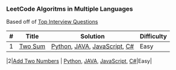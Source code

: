 ### LeetCode Algoritms in Multiple Languages

Based off of [Top Interview Questions](https://leetcode.com/problem-list/top-interview-questions/?page=1)

| # | Title | Solution | Difficulty |
|---| ----- | -------- | ---------- |
|1|[Two Sum]([https://leetcode.com/problems/largest-number-after-mutating-substring/](https://leetcode.com/problems/two-sum/)) | [Python](./python/twoSum.py), [JAVA](./JAVA/twoSum.java), [JavaScript](./JavaScript/twoSum.js), [C#](./C#/twoSum.cs)|Easy|

|2|[Add Two Numbers]([https://leetcode.com/problems/largest-number-after-mutating-substring/]([https://leetcode.com/problems/two-sum/](https://leetcode.com/problems/add-two-numbers/))) | [Python](./python/twoSum.py), [JAVA](./JAVA/twoSum.java), [JavaScript](./JavaScript/twoSum.js), [C#](./C#/twoSum.cs)|Easy|
